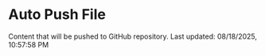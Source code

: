 # Auto Push File

Content that will be pushed to GitHub repository.
Last updated: 08/18/2025, 10:57:58 PM